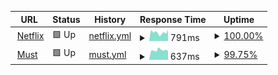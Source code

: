 <!-- # [📈 Live Status](https://AzureHound.github.io/Uptime): <!--live status **🟩 All systems operational** -->
<!---->
<!-- This repository contains the open-source uptime monitor and status page for [Wolf](https://AzureHound.github.io/Uptime), powered by [Upptime](https://github.com/upptime/upptime). -->
<!---->
<!-- [![Uptime CI](https://github.com/AzureHound/Uptime/workflows/Uptime%20CI/badge.svg)](https://github.com/AzureHound/Uptime/actions?query=workflow%3A%22Uptime+CI%22) -->
<!-- [![Response Time CI](https://github.com/AzureHound/Uptime/workflows/Response%20Time%20CI/badge.svg)](https://github.com/AzureHound/Uptime/actions?query=workflow%3A%22Response+Time+CI%22) -->
<!-- [![Graphs CI](https://github.com/AzureHound/Uptime/workflows/Graphs%20CI/badge.svg)](https://github.com/AzureHound/Uptime/actions?query=workflow%3A%22Graphs+CI%22) -->
<!-- [![Static Site CI](https://github.com/AzureHound/Uptime/workflows/Static%20Site%20CI/badge.svg)](https://github.com/AzureHound/Uptime/actions?query=workflow%3A%22Static+Site+CI%22) -->
<!-- [![Summary CI](https://github.com/AzureHound/Uptime/workflows/Summary%20CI/badge.svg)](https://github.com/AzureHound/Uptime/actions?query=workflow%3A%22Summary+CI%22) -->
<!---->
<!-- With [Upptime](https://upptime.js.org), you can get your own unlimited and free uptime monitor and status page, powered entirely by a GitHub repository. We use [Issues](https://github.com/AzureHound/Uptime/issues) as incident reports, [Actions](https://github.com/AzureHound/Uptime/actions) as uptime monitors, and [Pages](https://AzureHound.github.io/Uptime) for the status page. -->

<!--start: status pages-->
<!-- This summary is generated by Upptime (https://github.com/upptime/upptime) -->
<!-- Do not edit this manually, your changes will be overwritten -->
<!-- prettier-ignore -->
| URL | Status | History | Response Time | Uptime |
| --- | ------ | ------- | ------------- | ------ |
| <img alt="" src="https://icons.duckduckgo.com/ip3/www.netflix.com.ico" height="13"> [Netflix](https://www.netflix.com/) | 🟩 Up | [netflix.yml](https://github.com/AzureHound/Uptime/commits/HEAD/history/netflix.yml) | <details><summary><img alt="Response time graph" src="./graphs/netflix/response-time-week.png" height="20"> 791ms</summary><br><a href="https://AzureHound.github.io/Uptime/history/netflix"><img alt="Response time 978" src="https://img.shields.io/endpoint?url=https%3A%2F%2Fraw.githubusercontent.com%2FAzureHound%2FUptime%2FHEAD%2Fapi%2Fnetflix%2Fresponse-time.json"></a><br><a href="https://AzureHound.github.io/Uptime/history/netflix"><img alt="24-hour response time 854" src="https://img.shields.io/endpoint?url=https%3A%2F%2Fraw.githubusercontent.com%2FAzureHound%2FUptime%2FHEAD%2Fapi%2Fnetflix%2Fresponse-time-day.json"></a><br><a href="https://AzureHound.github.io/Uptime/history/netflix"><img alt="7-day response time 791" src="https://img.shields.io/endpoint?url=https%3A%2F%2Fraw.githubusercontent.com%2FAzureHound%2FUptime%2FHEAD%2Fapi%2Fnetflix%2Fresponse-time-week.json"></a><br><a href="https://AzureHound.github.io/Uptime/history/netflix"><img alt="30-day response time 978" src="https://img.shields.io/endpoint?url=https%3A%2F%2Fraw.githubusercontent.com%2FAzureHound%2FUptime%2FHEAD%2Fapi%2Fnetflix%2Fresponse-time-month.json"></a><br><a href="https://AzureHound.github.io/Uptime/history/netflix"><img alt="1-year response time 978" src="https://img.shields.io/endpoint?url=https%3A%2F%2Fraw.githubusercontent.com%2FAzureHound%2FUptime%2FHEAD%2Fapi%2Fnetflix%2Fresponse-time-year.json"></a></details> | <details><summary><a href="https://AzureHound.github.io/Uptime/history/netflix">100.00%</a></summary><a href="https://AzureHound.github.io/Uptime/history/netflix"><img alt="All-time uptime 99.91%" src="https://img.shields.io/endpoint?url=https%3A%2F%2Fraw.githubusercontent.com%2FAzureHound%2FUptime%2FHEAD%2Fapi%2Fnetflix%2Fuptime.json"></a><br><a href="https://AzureHound.github.io/Uptime/history/netflix"><img alt="24-hour uptime 100.00%" src="https://img.shields.io/endpoint?url=https%3A%2F%2Fraw.githubusercontent.com%2FAzureHound%2FUptime%2FHEAD%2Fapi%2Fnetflix%2Fuptime-day.json"></a><br><a href="https://AzureHound.github.io/Uptime/history/netflix"><img alt="7-day uptime 100.00%" src="https://img.shields.io/endpoint?url=https%3A%2F%2Fraw.githubusercontent.com%2FAzureHound%2FUptime%2FHEAD%2Fapi%2Fnetflix%2Fuptime-week.json"></a><br><a href="https://AzureHound.github.io/Uptime/history/netflix"><img alt="30-day uptime 99.91%" src="https://img.shields.io/endpoint?url=https%3A%2F%2Fraw.githubusercontent.com%2FAzureHound%2FUptime%2FHEAD%2Fapi%2Fnetflix%2Fuptime-month.json"></a><br><a href="https://AzureHound.github.io/Uptime/history/netflix"><img alt="1-year uptime 99.91%" src="https://img.shields.io/endpoint?url=https%3A%2F%2Fraw.githubusercontent.com%2FAzureHound%2FUptime%2FHEAD%2Fapi%2Fnetflix%2Fuptime-year.json"></a></details>
| <img alt="" src="https://icons.duckduckgo.com/ip3/mustapp.com.ico" height="13"> [Must](https://mustapp.com/) | 🟩 Up | [must.yml](https://github.com/AzureHound/Uptime/commits/HEAD/history/must.yml) | <details><summary><img alt="Response time graph" src="./graphs/must/response-time-week.png" height="20"> 637ms</summary><br><a href="https://AzureHound.github.io/Uptime/history/must"><img alt="Response time 617" src="https://img.shields.io/endpoint?url=https%3A%2F%2Fraw.githubusercontent.com%2FAzureHound%2FUptime%2FHEAD%2Fapi%2Fmust%2Fresponse-time.json"></a><br><a href="https://AzureHound.github.io/Uptime/history/must"><img alt="24-hour response time 862" src="https://img.shields.io/endpoint?url=https%3A%2F%2Fraw.githubusercontent.com%2FAzureHound%2FUptime%2FHEAD%2Fapi%2Fmust%2Fresponse-time-day.json"></a><br><a href="https://AzureHound.github.io/Uptime/history/must"><img alt="7-day response time 637" src="https://img.shields.io/endpoint?url=https%3A%2F%2Fraw.githubusercontent.com%2FAzureHound%2FUptime%2FHEAD%2Fapi%2Fmust%2Fresponse-time-week.json"></a><br><a href="https://AzureHound.github.io/Uptime/history/must"><img alt="30-day response time 617" src="https://img.shields.io/endpoint?url=https%3A%2F%2Fraw.githubusercontent.com%2FAzureHound%2FUptime%2FHEAD%2Fapi%2Fmust%2Fresponse-time-month.json"></a><br><a href="https://AzureHound.github.io/Uptime/history/must"><img alt="1-year response time 617" src="https://img.shields.io/endpoint?url=https%3A%2F%2Fraw.githubusercontent.com%2FAzureHound%2FUptime%2FHEAD%2Fapi%2Fmust%2Fresponse-time-year.json"></a></details> | <details><summary><a href="https://AzureHound.github.io/Uptime/history/must">99.75%</a></summary><a href="https://AzureHound.github.io/Uptime/history/must"><img alt="All-time uptime 99.94%" src="https://img.shields.io/endpoint?url=https%3A%2F%2Fraw.githubusercontent.com%2FAzureHound%2FUptime%2FHEAD%2Fapi%2Fmust%2Fuptime.json"></a><br><a href="https://AzureHound.github.io/Uptime/history/must"><img alt="24-hour uptime 100.00%" src="https://img.shields.io/endpoint?url=https%3A%2F%2Fraw.githubusercontent.com%2FAzureHound%2FUptime%2FHEAD%2Fapi%2Fmust%2Fuptime-day.json"></a><br><a href="https://AzureHound.github.io/Uptime/history/must"><img alt="7-day uptime 99.75%" src="https://img.shields.io/endpoint?url=https%3A%2F%2Fraw.githubusercontent.com%2FAzureHound%2FUptime%2FHEAD%2Fapi%2Fmust%2Fuptime-week.json"></a><br><a href="https://AzureHound.github.io/Uptime/history/must"><img alt="30-day uptime 99.94%" src="https://img.shields.io/endpoint?url=https%3A%2F%2Fraw.githubusercontent.com%2FAzureHound%2FUptime%2FHEAD%2Fapi%2Fmust%2Fuptime-month.json"></a><br><a href="https://AzureHound.github.io/Uptime/history/must"><img alt="1-year uptime 99.94%" src="https://img.shields.io/endpoint?url=https%3A%2F%2Fraw.githubusercontent.com%2FAzureHound%2FUptime%2FHEAD%2Fapi%2Fmust%2Fuptime-year.json"></a></details>

<!--end: status pages-->

<!-- [**Visit our status website →**](https://AzureHound.github.io/Uptime) -->
<!---->
<!-- ## 📄 License -->
